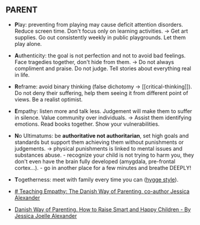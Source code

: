 ## PARENT
- **P**lay: preventing from playing may cause deficit attention disorders. Reduce screen time. Don't focus only on learning activities. 
	  -> Get art supplies. Go out consistently weekly in public playgrounds. Let them play alone.
- **A**uthenticity: the goal is not perfection and not to avoid bad feelings. Face tragedies together, don't hide from them.
	  -> Do not always compliment and praise. Do not judge. Tell stories about everything real in life.
- **R**eframe: avoid binary thinking (false dichotomy -> [[critical-thinking]]). Do not deny their suffering, help them seeing it from different point of views. Be a realist optimist.
- **E**mpathy: listen more and talk less. Judgement will make them to suffer in silence. Value community over individuals.
	  -> Assist them identifying emotions. Read books together. Show your vulnerabilities.
- **N**o Ultimatums: be **authoritative not authoritarian**, set high goals and standards but support them achieving them without punishments or judgements.
	  -> physical punishments is linked to mental issues and substances abuse.
	  - recognize your child is not trying to harm you, they don't even have the brain fully developed (amygdala, pre-frontal cortex...). 
	  - go in another place for a few minutes and breathe DEEPLY!
- **T**ogetherness: meet with family every time you can ([hygge style](https://www.scandinaviastandard.com/what-is-hygge/)).


- [# Teaching Empathy: The Danish Way of Parenting, co-author Jessica Alexander](https://www.youtube.com/live/Y8-tmRSoOPg?si=JDk7dPdw9fuWFzdd)
- [Danish Way of Parenting. How to Raise Smart and Happy Children - By Jessica Joelle Alexander](https://www.youtube.com/watch?v=etc174YIdbc&t=18s)
